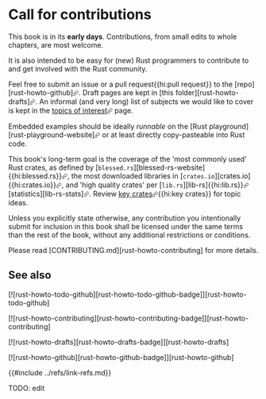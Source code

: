 # Call for contributions

This book is in its **early days**. Contributions, from small edits to whole chapters, are most welcome.

It is also intended to be easy for (new) Rust programmers to contribute to and get involved with the Rust community.

Feel free to submit an issue or a pull request{{hi:pull request}} to the [repo][rust-howto-github]⮳. Draft pages are kept in [this folder][rust-howto-drafts]⮳. An informal (and very long) list of subjects we would like to cover is kept in the [topics of interest][p-topics_of_interest]⮳ page.

Embedded examples should be ideally _runnable_ on the [Rust playground][rust-playground-website]⮳ or at least directly copy-pasteable into Rust code.

This book's long-term goal is the coverage of the 'most commonly used' Rust crates, as defined by [`blessed.rs`][blessed-rs-website]{{hi:blessed.rs}}⮳, the most downloaded libraries in [`crates.io`][crates.io]{{hi:crates.io}}⮳, and 'high quality crates' per [`lib.rs`][lib-rs]{{hi:lib.rs}}⮳ [statistics][lib-rs-stats]⮳. Review [key crates][p-key_crates]⮳{{hi:key crates}} for topic ideas.

Unless you explicitly state otherwise, any contribution you intentionally submit for inclusion in this book shall be licensed under the same terms than the rest of the book, without any additional restrictions or conditions.

Please read [CONTRIBUTING.md][rust-howto-contributing] for more details.

## See also

[![rust-howto-todo-github][rust-howto-todo-github-badge]][rust-howto-todo-github]

[![rust-howto-contributing][rust-howto-contributing-badge]][rust-howto-contributing]

[![rust-howto-drafts][rust-howto-drafts-badge]][rust-howto-drafts]

[![rust-howto-github][rust-howto-github-badge]][rust-howto-github]

[p-topics_of_interest]: topics_of_interest.md
[p-key_crates]: ../key_crates.md
{{#include ../refs/link-refs.md}}

<div class="hidden">
TODO: edit

</div>
